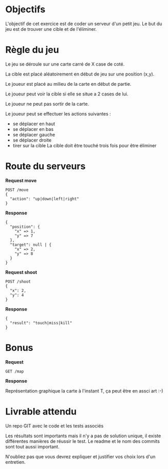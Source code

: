 Objectifs
=======

L'objectif de cet exercice est de coder un serveur d'un petit jeu. 
Le but du jeu est de trouver une cible et de l'éliminer.

Règle du jeu
=======
Le jeu se déroule sur une carte carré de X case de coté.

La cible est placé aléatoirement en début de jeu sur une position (x,y).

Le joueur est placé au milieu de la carte en début de partie.

Le joueur peut voir la cible si elle se situe a 2 cases de lui.

Le joueur ne peut pas sortir de la carte.

Le joueur peut se effectuer les actions suivantes :
* se déplacer en haut
* se déplacer en bas
* se déplacer gauche
* se déplacer droite
* tirer sur la cible
La cible doit être touché trois fois pour être éliminer

Route du serveurs
=======

**Request move**
```
POST /move
{
  "action": "up|down|left|right"
}
```
**Response**
```
{
  "position": {
    "x" => 1,
    "y" => 7
  },
  "target": null | {
    "x" => 2,
    "y" => 8
  }
}
```

**Request shoot**
```
POST /shoot
{
  "x": 2,
  "y": 4
}
```
**Response**
```
{
  "result": "touch|miss|kill"
}
```

Bonus
=======

**Request**
```
GET /map
```
**Response**

Représentation graphique la carte à l'instant T, ça peut être en assci art :-)

Livrable attendu
=======

Un repo GIT avec le code et les tests associés

Les résultats sont importants mais il n'y a pas de solution unique, il existe différentes manières de réussir le test.
Le readme et le nom des commits sont tout aussi important.

N'oubliez pas que vous devrez expliquer et justifier vos choix lors d'un entretien.
